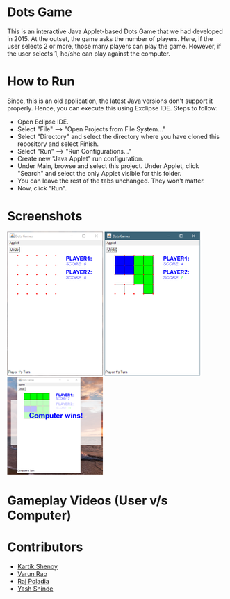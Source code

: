 # Dots Game
This is an interactive Java Applet-based Dots Game that we had developed in 2015. At the outset, the game asks the number of players. Here, if the user selects 2 or more, those many players can play the game. However, if the user selects 1, he/she can play against the computer. 

# How to Run

Since, this is an old application, the latest Java versions don't support it properly. Hence, you can execute this using Exclipse IDE. Steps to follow:

* Open Eclipse IDE.
* Select "File" --> "Open Projects from File System..."
* Select "Directory" and select the directory where you have cloned this repository and select Finish.
* Select "Run" --> "Run Configurations..." 
* Create new "Java Applet" run configuration.
* Under Main, browse and select this project. Under Applet, click "Search" and select the only Applet visible for this folder. 
* You can leave the rest of the tabs unchanged. They won't matter.
* Now, click "Run".

# Screenshots

<img src="/Screenshots/Screenshot 1.png" width="220px"/> 
<img src="/Screenshots/Screenshot 2.png" width="220px"/>
<img src="/Screenshots/Screenshot 3.png" width="220px"/>

# Gameplay Videos (User v/s Computer)

# Contributors

* [Kartik Shenoy](https://github.com/kartik2112)
* [Varun Rao](https://github.com/vrr-21)
* [Raj Poladia](https:/github.com/poladiaraj)
* [Yash Shinde](https://github.com/Y4shSHD)

